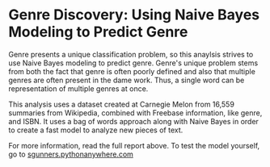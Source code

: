 # Genre Discovery: Using Naive Bayes Modeling to Predict Genre

Genre presents a unique classification problem, so this anaylsis strives to use Naive Bayes modeling to predict genre. Genre's unique problem stems from both the fact that genre is often poorly defined and also that multiple genres are often present in the dame work. Thus, a single word can be representation of multiple genres at once.

This analysis uses a dataset created at Carnegie Melon from 16,559 summaries from Wikipedia, combined with Freebase information, like genre, and ISBN. It uses a bag of words approach along with Naive Bayes in order to create a fast model to analyze new pieces of text. 

For more information, read the full report above. To test the model yourself, go to [sgunners.pythonanywhere.com](http://sgunners.pythonanywhere.com)
